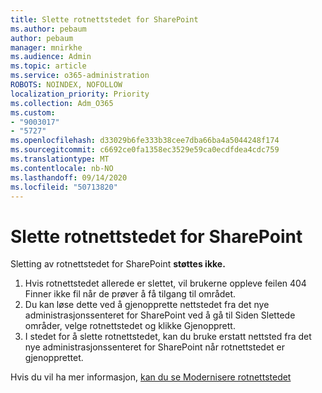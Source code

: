 ```yaml
---
title: Slette rotnettstedet for SharePoint
ms.author: pebaum
author: pebaum
manager: mnirkhe
ms.audience: Admin
ms.topic: article
ms.service: o365-administration
ROBOTS: NOINDEX, NOFOLLOW
localization_priority: Priority
ms.collection: Adm_O365
ms.custom:
- "9003017"
- "5727"
ms.openlocfilehash: d33029b6fe333b38cee7dba66ba4a5044248f174
ms.sourcegitcommit: c6692ce0fa1358ec3529e59ca0ecdfdea4cdc759
ms.translationtype: MT
ms.contentlocale: nb-NO
ms.lasthandoff: 09/14/2020
ms.locfileid: "50713820"
---
```

# <a name="delete-the-sharepoint-root-site"></a>Slette rotnettstedet for SharePoint

Sletting av rotnettstedet for SharePoint  **støttes ikke.**

1.  Hvis rotnettstedet allerede er slettet, vil brukerne oppleve feilen 404 Finner ikke fil når de prøver å få tilgang til området.
2.  Du kan løse dette ved å gjenopprette nettstedet fra [](https://admin.microsoft.com/sharepoint?page=recycleBin&modern=true) det nye administrasjonssenteret for SharePoint ved å gå til Siden Slettede områder, velge rotnettstedet og klikke Gjenopprett.
3.  I stedet for å slette [](https://docs.microsoft.com/sharepoint/modern-root-site#replace-your-root-site) rotnettstedet, kan du bruke erstatt nettsted fra det nye administrasjonssenteret for SharePoint når rotnettstedet er gjenopprettet.

Hvis du vil ha mer informasjon, [kan du se Modernisere rotnettstedet](https://docs.microsoft.com/sharepoint/modern-root-site)